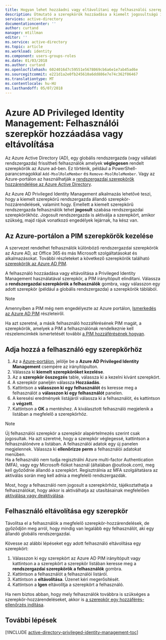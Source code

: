 ```yaml
---
title: Hogyan lehet hozzáadni vagy eltávolítani egy felhasználói szerepkört |} Microsoft Docs
description: Útmutató a szerepkörök hozzáadása a kiemelt jogosultságú identitások az Azure Active Directory Privileged Identity Management alkalmazással.
services: active-directory
documentationcenter: ''
author: curtand
manager: mtillman
editor: ''
ms.service: active-directory
ms.topic: article
ms.workload: identity
ms.component: users-groups-roles
ms.date: 01/03/2018
ms.author: curtand
ms.openlocfilehash: 6024016d7c59551e5678069cb6a6e1e7ab45ad6e
ms.sourcegitcommit: e221d1a2e0fb245610a6dd886e7e74c362f06467
ms.translationtype: MT
ms.contentlocale: hu-HU
ms.lasthandoff: 05/07/2018
---
```

# <a name="azure-ad-privileged-identity-management-how-to-add-or-remove-a-user-role"></a>Azure AD Privileged Identity Management: Felhasználói szerepkör hozzáadása vagy eltávolítása
Az Azure Active Directory (AD), egy globális rendszergazda (vagy vállalati rendszergazda) frissítheti felhasználók amelyek **véglegesen** rendelt szerepkörök az Azure ad-ben. Ez történik, például a PowerShell-parancsmagokkal `Add-MsolRoleMember` és `Remove-MsolRoleMember`. Vagy az Azure-portálon az használhatják a [rendszergazdai szerepkörök hozzárendelése az Azure Active Directory](active-directory-assign-admin-roles.md).

Az Azure AD Privileged Identity Management alkalmazás lehetővé teszi, hogy a kiemelt szerepkörű rendszergazda állandó szerepkör-hozzárendelések, valamint hogy. Emellett a kiemelt szerepkörű rendszergazda felhasználók tehet **jogosult** szabása rendszergazdai szerepkörökhöz. Jogosult rendszergazda is aktiválja a szerepkört, amikor szükség, majd rájuk vonatkozó engedélyek lejárnak, ha kész van.

## <a name="manage-roles-with-pim-in-the-azure-portal"></a>Az Azure-portálon a PIM szerepkörök kezelése
A szervezet rendelhet felhasználók különböző rendszergazdai szerepkörök az Azure AD, az Office 365 és más Microsoft szolgáltatásokat és alkalmazásokat.  További részleteket a következő szerepkörök található [szerepkörök az Azure AD PIM](active-directory-privileged-identity-management-roles.md).

A felhasználó hozzáadása vagy eltávolítása a Privileged Identity Management használatával szerepkör, a PIM irányítópult elindítani. Válassza a **rendszergazdai szerepkörök a felhasználók** gombra, vagy válasszon egy adott szerepkör (például a globális rendszergazda) a szerepkörök táblából.

> [!NOTE]
> Amennyiben a PIM még nem engedélyezte az Azure portálon, [Ismerkedés az Azure AD PIM](active-directory-privileged-identity-management-getting-started.md) részleteiről.

Ha azt szeretné, a másik felhasználó hozzáférésének PIM magát, a szerepkörök, amelyek a PIM a felhasználónak rendelkeznie kell részelemcímkék ismertetését további [a PIM hozzáférésének hogyan](active-directory-privileged-identity-management-how-to-give-access-to-pim.md).

## <a name="add-a-user-to-a-role"></a>Adja hozzá a felhasználó egy szerepkörhöz
1. Az a [Azure-portálon](https://portal.azure.com/), jelölje be a **Azure AD Privileged Identity Management** csempére az irányítópulton.
2. Válassza ki **kiemelt szerepköröket kezelése**.
3. Az a **szerepkör összegzés** table, válassza ki a kezelni kívánt szerepkört.
4. A szerepkör paneljén válassza **Hozzáadás**.
5. Kattintson a **válasszon ki egy felhasználót** és keresse meg a felhasználót a **válasszon ki egy felhasználót** panelen.  
6. A keresési eredmények listájáról válassza ki a felhasználót, és kattintson a **végzett**.
7. Kattintson a **OK** a mentéshez. A kiválasztott felhasználó megjelenik a listában a megfelelő a szerepkörhöz.

> [!NOTE]
> Új felhasználói szerepkör a szerepkör alapértelmezés szerint csak jogosultak. Ha azt szeretné, hogy a szerepkör véglegessé, kattintson a felhasználónévre a listában. A felhasználói adatok egy új panelen megjelennek. Válassza ki **ellenőrizze perm** a felhasználói adatokat menüben.  
> Ha a felhasználó nem tudja regisztrálni Azure multi-factor Authentication (MFA), vagy egy Microsoft-fiókot használ (általában @outlook.com), meg kell győződnie állandó a szerepkört. Regisztrálnia az MFA szolgáltatásra az aktiválás során meg kell adnia a megfelelő rendszergazdák.

Most, hogy a felhasználó nem jogosult a szerepkörhöz, tájékoztathatja a felhasználókat, hogy akkor is aktiválhatja az utasításainak megfelelően [aktiválása vagy deaktiválása](active-directory-privileged-identity-management-how-to-activate-role.md).

## <a name="remove-a-user-from-a-role"></a>Felhasználó eltávolítása egy szerepkör
Távolítsa el a felhasználók a megfelelő szerepkör-hozzárendelések, de győződjön meg arról, hogy mindig van legalább egy felhasználót, aki egy állandó globális rendszergazdai.

Kövesse az alábbi lépéseket egy adott felhasználó eltávolítása egy szerepkört:

1. Válasszon ki egy szerepkört az Azure AD PIM irányítópult vagy kattintson a a szerepkört a szerepkör listában keresse meg a **rendszergazdai szerepkörök a felhasználók** gombra.
2. Kattintson a felhasználót a felhasználói listáról.
3. Kattintson a **eltávolítása**. Üzenet kéri megerősítését.
4. Kattintson a **Igen** eltávolítja a szerepkört a felhasználó.

Ha nem biztos abban, hogy mely felhasználók továbbra is szükséges a szerepkör-hozzárendeléseket, akkor is [a szerepkör egy hozzáférés-ellenőrzés indítása](active-directory-privileged-identity-management-how-to-start-security-review.md).

## <a name="next-steps"></a>További lépések
[!INCLUDE [active-directory-privileged-identity-management-toc](../../includes/active-directory-privileged-identity-management-toc.md)]

